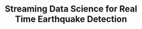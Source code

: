 ---
title: "Streaming Data Science for Real Time Earthquake Detection"
slug: "streaming-data-science-for-real-time-earthquake-detection"
draft: false
is_upcoming: false
event_date: "2023-08-15"
image: "event-image.png"
name: "Streaming Data Science for Real-time Earthquake Detection"
description: "Learn a practical approach to streaming data science using PyEnsign. We cover a real-time analytics use case for disaster management and how easy it is to set up a real-time data analysis project."
events: ['Webinar']
registration_link:
call_to_action:
video_link: https://www.youtube.com/embed/XUnEHGZXxmM?si=mWGAzRuzSzRKB6JT
audio_link: 
categories: ['Video']
presenters: ['Rebecca Bilbro', 'Prema Roman']
topics: ['Data Science', 'Streaming Data']
---